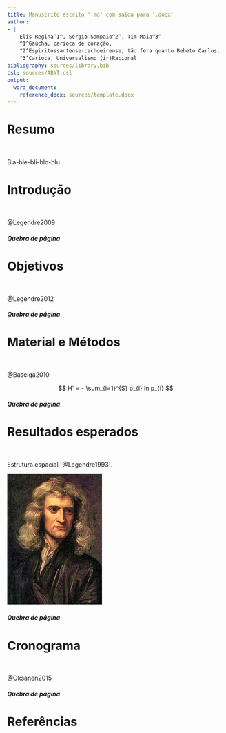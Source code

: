 ```yaml
---
title: Manuscrito escrito '.md' com saída para '.docx'
author: 
- |
    Elis Regina^1^, Sérgio Sampaio^2^, Tim Maia^3^  
    ^1^Gaúcha, carioca de coração,  
    ^2^Espiritossantense-cachoeirense, tão fera quanto Bebeto Carlos,  
    ^3^Carioca, Universalismo (ir)Racional  
bibliography: sources/library.bib
csl: sources/ABNT.csl
output:
  word_document:
    reference_docx: sources/template.docx
---
```



<!--

ver templates em:

https://github.com/djhocking/Markdown-for-Manuscripts

http://svmiller.com/blog/2016/02/svm-r-markdown-manuscript/

-->

# Resumo
</br>  <!-- necessário pro makefile -->


Bla-ble-bli-blo-blu


# Introdução
</br>  <!-- necessário pro makefile -->

@Legendre2009


##### Quebra de página

# Objetivos
</br>  <!-- necessário pro makefile -->

@Legendre2012

<!-- TODO: para incluir TODO ou REVIEW -->


##### Quebra de página

# Material e Métodos
</br>  <!-- necessário pro makefile -->

@Baselga2010

$$
H' = - \sum_{i=1}^{S} p_{i} ln p_{i}
$$

##### Quebra de página

# Resultados esperados
</br>  <!-- necessário pro makefile -->

Estrutura espacial [@Legendre1993].

<!-- a figura é centralizada pelo template.docx -->
![**Figura 1:** Theory](figs/isaacNewton1689.jpg)

##### Quebra de página

# Cronograma
</br>  <!-- necessário pro makefile -->

@Oksanen2015

##### Quebra de página

# Referências
</br>  <!-- necessário pro makefile -->

